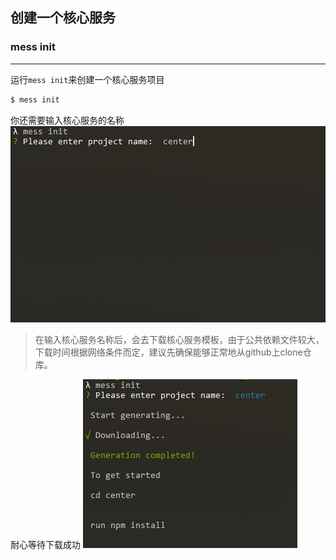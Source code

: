 ## 创建一个核心服务

### mess init
***
运行`mess init`来创建一个核心服务项目
```bash
$ mess init
```
你还需要输入核心服务的名称
![mess init](./mess_init.png)  

>在输入核心服务名称后，会去下载核心服务模板，由于公共依赖文件较大，下载时间根据网络条件而定，建议先确保能够正常地从github上clone仓库。  
  
耐心等待下载成功
![mess init success](./mess_init_success.png)  